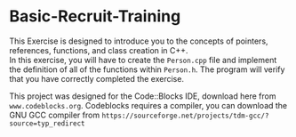 # Basic-Recruit-Training

This Exercise is designed to introduce you to the concepts of pointers, references, functions, and class creation in C++.  
In this exercise, you will have to create the `Person.cpp` file and implement the definition of all of the functions within `Person.h`. The program will verify that you have correctly completed the exercise.  
  
This project was designed for the Code::Blocks IDE, download here from `www.codeblocks.org`.
Codeblocks requires a compiler, you can download the GNU GCC compiler from `https://sourceforge.net/projects/tdm-gcc/?source=typ_redirect`
  
 

